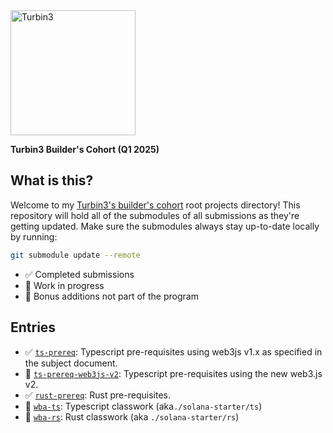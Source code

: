 <img src="https://turbin3.com/turbine-logo-text.svg" alt="Turbin3" width="200">

**Turbin3 Builder's Cohort (Q1 2025)**

## What is this?
Welcome to my [Turbin3's builder's cohort](https://turbin3.com/) root projects directory! This repository will hold all of the submodules of all submissions as they're getting updated.
Make sure the submodules always stay up-to-date locally by running:

```bash
git submodule update --remote
```

- ✅ Completed submissions
- 🚧 Work in progress
- 🦄 Bonus additions not part of the program

## Entries
- ✅ [`ts-prereq`](https://github.com/alaazorkane/turbin-ts-prereq): Typescript pre-requisites using web3js v1.x as specified in the subject document.
- 🦄 [`ts-prereq-web3js-v2`](https://github.com/alaazorkane/turbin3-ts-prereq-v2): Typescript pre-requisites using the new web3.js v2.
- ✅ [`rust-prereq`](https://github.com/alaazorkane/turbin3-rust-prereq): Rust pre-requisites.
- 🚧 [`wba-ts`](https://github.com/alaazorkane/wba-ts): Typescript classwork (aka`./solana-starter/ts`)
- 🚧 [`wba-rs`](https://github.com/alaazorkane/wba-rs): Rust classwork (aka `./solana-starter/rs`)
